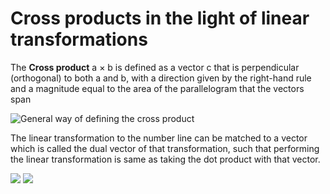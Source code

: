 # Cross products in the light of linear transformations 

The **Cross product** a × b is defined as a vector c that is perpendicular (orthogonal) to both a and b, with a direction given by the right-hand rule and a magnitude equal to the area of the parallelogram that the vectors span

![](https://miro.medium.com/max/875/1*hkWcqGOmUNDr3SNvE6Eu3w.png 'General way of defining the cross product')

The linear transformation to the number line can be matched to a vector which is called the dual vector of that transformation, such that performing the linear transformation is same as taking the dot product with that vector.

![](https://miro.medium.com/max/856/1*QVSBGmxqUCfTVvKJ8aHWqA.png '')
![](https://miro.medium.com/max/875/1*lHar7cnP8NDbVZO54z3Khg.png)

